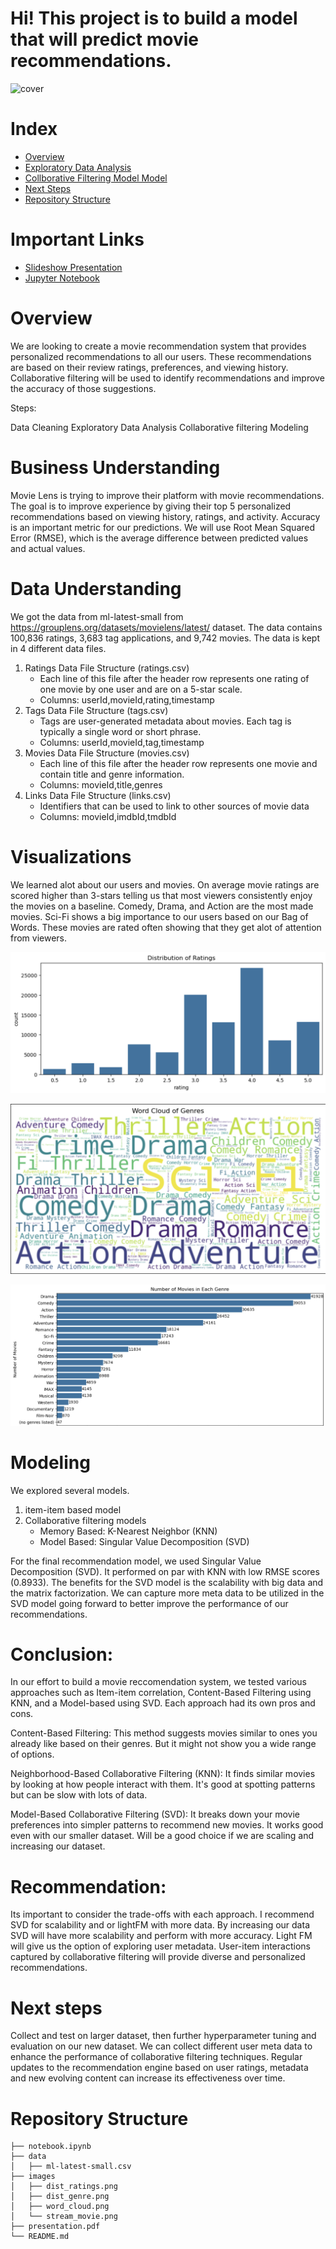 # Hi! This project is to build a model that will predict movie recommendations.

![cover](./images/stream_movie.avif)

# Index

* [Overview](#Overview)
* [Exploratory Data Analysis](#Visualizations)
* [Collborative Filtering Model Model](#Modeling)
* [Next Steps](#Next-Steps)
* [Repository Structure](#Repository-Structure)

# Important Links

* [Slideshow Presentation](https://github.com/kai-cansler/phase-4-final-movie-rec/blob/main/presentation.pdf)
* [Jupyter Notebook](https://github.com/kai-cansler/phase-4-final-movie-rec/blob/main/notebook.ipynb)

# Overview

We are looking to create a movie recommendation system that provides personalized recommendations to all our users. These recommendations are based on their review ratings, preferences, and viewing history. Collaborative filtering will be used to identify recommendations and improve the accuracy of those suggestions.

Steps:

Data Cleaning
Exploratory Data Analysis
Collaborative filtering
Modeling

# Business Understanding

Movie Lens is trying to improve their platform with movie recommendations. The goal is to improve experience by giving their top 5 personalized recommendations based on viewing history, ratings, and activity. Accuracy is an important metric for our predictions. We will use Root Mean Squared Error (RMSE), which is the average difference between predicted values and actual values.

# Data Understanding

We got the data from ml-latest-small from https://grouplens.org/datasets/movielens/latest/ dataset. The data contains 100,836 ratings, 3,683 tag applications, and 9,742 movies. The data is kept in 4 different data files.

1. Ratings Data File Structure (ratings.csv)
    - Each line of this file after the header row represents one rating of one movie by one user and are on a 5-star scale.
    - Columns: userId,movieId,rating,timestamp
2. Tags Data File Structure (tags.csv)
    - Tags are user-generated metadata about movies. Each tag is typically a single word or short phrase.
    - Columns: userId,movieId,tag,timestamp
3. Movies Data File Structure (movies.csv)
    - Each line of this file after the header row represents one movie and contain title and genre information.
    - Columns: movieId,title,genres
4. Links Data File Structure (links.csv)
    - Identifiers that can be used to link to other sources of movie data
    - Columns: movieId,imdbId,tmdbId

# Visualizations

We learned alot about our users and movies. On average movie ratings are scored higher than 3-stars telling us that most viewers consistently enjoy the movies on a baseline. Comedy, Drama, and Action are the most made movies. Sci-Fi shows a big importance to our users based on our Bag of Words. These movies are rated often showing that they get alot of attention from viewers. 

![distribution of ratings](./images/dist_ratings.png)

![word cloud](./images/word_cloud.png)

![distribution of genres](./images/dist_genre.png)

# Modeling

We explored several models.
1. item-item based model
2. Collaborative filtering models
     - Memory Based: K-Nearest Neighbor (KNN)
     - Model Based: Singular Value Decomposition (SVD)

For the final recommendation model, we used Singular Value Decomposition (SVD). It performed on par with KNN with low RMSE scores (0.8933). The benefits for the SVD model is the scalability with big data and the matrix factorization. We can capture more meta data to be utilized in the SVD model going forward to better improve the performance of our recommendations.

# Conclusion:
In our effort to build a movie reccomendation system, we tested various approaches such as Item-item correlation, Content-Based Filtering using KNN, and a Model-based using SVD. Each approach had its own pros and cons.

Content-Based Filtering: This method suggests movies similar to ones you already like based on their genres. But it might not show you a wide range of options.

Neighborhood-Based Collaborative Filtering (KNN): It finds similar movies by looking at how people interact with them. It's good at spotting patterns but can be slow with lots of data.

Model-Based Collaborative Filtering (SVD): It breaks down your movie preferences into simpler patterns to recommend new movies. It works good even with our smaller dataset. Will be a good choice if we are scaling and increasing our dataset.

# Recommendation:
Its important to consider the trade-offs with each approach. I recommend SVD for scalability and or lightFM with more data. By increasing our data SVD will have more scalability and perform with more accuracy. Light FM will give us the option of exploring user metadata. User-item interactions captured by collaborative filtering will provide diverse and personalized recommendations.

# Next steps
Collect and test on larger dataset, then further hyperparameter tuning and evaluation on our new dataset. We can collect different user meta data to enhance the performance of collaborative filtering techniques. Regular updates to the recommendation engine based on user ratings, metadata and new evolving content can increase its effectiveness over time.

# Repository Structure

```
├── notebook.ipynb
├── data
│   ├── ml-latest-small.csv
├── images
│   ├── dist_ratings.png
│   ├── dist_genre.png
│   ├── word_cloud.png
│   └── stream_movie.png
├── presentation.pdf
└── README.md
```
